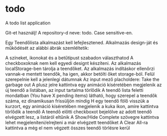 # todo
 A todo list application


Git-et használj! A repository-d neve: todo. Case sensitive-en.

Egy Teendőlista alkalmazást kell lefejlesztened. Alkalmazás design-ját és működését az alábbi ábrák szemléltetik:

A színeket, ikonokat és a betűtípust szabadon választhatod
A checkboxoknak nem kell egyedi designt készíteni.
Az alkalmazás localStorage-ben tárolja a teendőket.
Az alkalmazás indításkor ellenőrzi vannak-e mentett teendők, ha igen, akkor betölti őket storage-ból.
Felül szerepelnie kell a jelenlegi dátumnak
Az input mező placholdere: Take the garbage out
A plusz jelre kattintva egy animáció kíséretében megjelenik az új teendő a listában, az input tartalma törlődik
A teendő lista feletti mondatban (You have X pending items) látható, hogy szerepel a teendők száma, ez dinamikusan frissüljön mindig
H egy teendő fölő visszük a kurzort, egy animáció kíséretében megjelenik a kuka ikon, amire kattintva törlődik a teendő
A teendő előtti checkboxot bejelölve az adott teendő elvégzett lesz, a listáról eltűnik
A Show/Hide Complete szövegre kattintva lehet megjeleníteni/elrejteni a már elvégzett teendőket
A Clear All-ra kattintva a még el nem végzett összes teendő törlésre kerül

